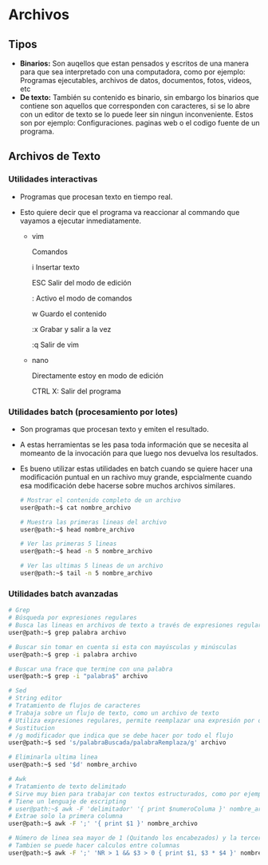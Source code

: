 # Archivos

## Tipos

* **Binarios:** Son auqellos que estan pensados y escritos de una manera para que sea interpretado con una computadora, como por ejemplo: Programas ejecutables, archivos de datos, documentos, fotos, videos, etc
* **De texto:** También su contenido es binario, sin embargo los binarios que contiene son aquellos que corresponden con caracteres, si se lo abre con un editor de texto se lo puede leer sin ningun inconveniente. Estos son por ejemplo: Configuraciones. paginas web o el codigo fuente de un programa.

## Archivos de Texto

### Utilidades interactivas

* Programas que procesan texto en tiempo real.

* Esto quiere decir que el programa va reaccionar al commando que vayamos a ejecutar inmediatamente.

  * vim

    Comandos

    i Insertar texto

    ESC Salir del modo de edición

    : Activo el modo de comandos

    w Guardo el contenido

    :x Grabar y salir a la vez

    :q Salir de vim

  * nano

    Directamente estoy en modo de edición

    CTRL X: Salir del programa

### Utilidades batch (procesamiento por lotes)

* Son programas que procesan texto y emiten el resultado.

* A estas herramientas se les pasa toda información que se necesita al momeanto de la invocación para que luego nos devuelva los resultados.

* Es bueno utilizar estas utilidades en batch cuando se quiere hacer una modificación puntual en un rachivo muy grande, espcialmente cuando esa modificación debe hacerse sobre muchos archivos similares.

  

  ```bash
  # Mostrar el contenido completo de un archivo
  user@path:~$ cat nombre_archivo
  
  # Muestra las primeras lineas del archivo
  user@path:~$ head nombre_archivo
  
  # Ver las primeras 5 lineas
  user@path:~$ head -n 5 nombre_archivo
  
  # Ver las ultimas 5 lineas de un archivo
  user@path:~$ tail -n 5 nombre_archivo
  ```

### Utilidades batch avanzadas

```bash
# Grep
# Búsqueda por expresiones regulares
# Busca las lineas en archivos de texto a través de expresiones regulares
user@path:~$ grep palabra archivo

# Buscar sin tomar en cuenta si esta con mayúsculas y minúsculas
user@path:~$ grep -i palabra archivo

# Buscar una frace que termine con una palabra
user@path:~$ grep -i "palabra$" archivo

# Sed 
# String editor
# Tratamiento de flujos de caracteres
# Trabaja sobre un flujo de texto, como un archivo de texto
# Utiliza expresiones regulares, permite reemplazar una expresión por otra, pero no modifica el archivo
# Sustitucion
# /g modificador que indica que se debe hacer por todo el flujo
user@path:~$ sed 's/palabraBuscada/palabraRemplaza/g' archivo

# Eliminarla ultima linea
user@path:~$ sed '$d' nombre_archivo

# Awk
# Tratamiento de texto delimitado
# Sirve muy bien para trabajar con textos estructurados, como por ejemplo como archivos separados por comas o tabs o alguna cosa similar.
# Tiene un lenguaje de escripting
# user@path:~$ awk -F 'delimitador' '{ print $numeroColuma }' nombre_archivo
# Extrae solo la primera columna
user@path:~$ awk -F ';' '{ print $1 }' nombre_archivo

# Número de linea sea mayor de 1 (Quitando los encabezados) y la tercera columna es mayor que cero.
# Tambien se puede hacer calculos entre columnas
user@path:~$ awk -F ';' 'NR > 1 && $3 > 0 { print $1, $3 * $4 }' nombre_archivo
```



